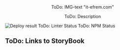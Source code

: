 <p align="center">
  ToDo: IMG-text "it-efrem.com"
</p>

<p align="center">
  ToDo: Description
</p>


![Deploy result](https://github.com/it-efrem/it-efrem.com/workflows/Deploy/badge.svg)
ToDo: Linter Status
ToDo: NPM Status

## ToDo: Links to StoryBook
